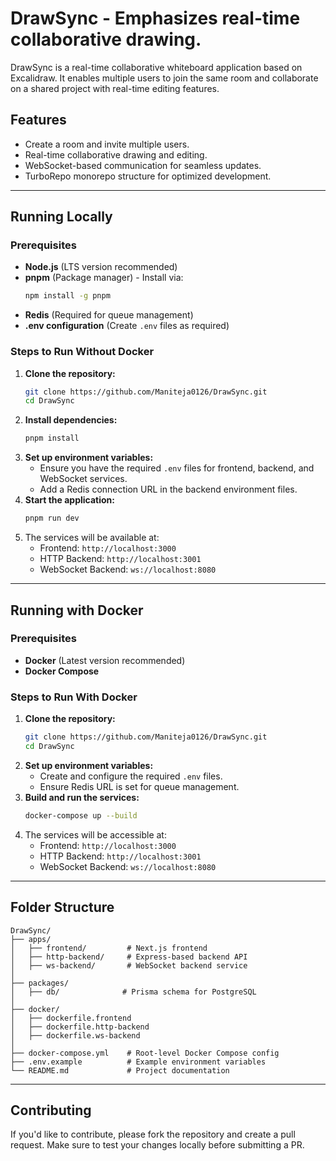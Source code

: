 # DrawSync - Emphasizes real-time collaborative drawing.

DrawSync is a real-time collaborative whiteboard application based on Excalidraw. It enables multiple users to join the same room and collaborate on a shared project with real-time editing features.

## Features
- Create a room and invite multiple users.
- Real-time collaborative drawing and editing.
- WebSocket-based communication for seamless updates.
- TurboRepo monorepo structure for optimized development.

---

## Running Locally

### Prerequisites
- **Node.js** (LTS version recommended)
- **pnpm** (Package manager) - Install via:
  ```sh
  npm install -g pnpm
  ```
- **Redis** (Required for queue management)
- **.env configuration** (Create `.env` files as required)

### Steps to Run Without Docker
1. **Clone the repository:**
   ```sh
   git clone https://github.com/Maniteja0126/DrawSync.git
   cd DrawSync
   ```
2. **Install dependencies:**
   ```sh
   pnpm install
   ```
3. **Set up environment variables:**
   - Ensure you have the required `.env` files for frontend, backend, and WebSocket services.
   - Add a Redis connection URL in the backend environment files.
4. **Start the application:**
   ```sh
   pnpm run dev
   ```
5. The services will be available at:
   - Frontend: `http://localhost:3000`
   - HTTP Backend: `http://localhost:3001`
   - WebSocket Backend: `ws://localhost:8080`

---

## Running with Docker

### Prerequisites
- **Docker** (Latest version recommended)
- **Docker Compose**

### Steps to Run With Docker
1. **Clone the repository:**
   ```sh
   git clone https://github.com/Maniteja0126/DrawSync.git
   cd DrawSync
   ```
2. **Set up environment variables:**
   - Create and configure the required `.env` files.
   - Ensure Redis URL is set for queue management.
3. **Build and run the services:**
   ```sh
   docker-compose up --build
   ```
4. The services will be accessible at:
   - Frontend: `http://localhost:3000`
   - HTTP Backend: `http://localhost:3001`
   - WebSocket Backend: `ws://localhost:8080`

---

## Folder Structure
```
DrawSync/
├── apps/
│   ├── frontend/         # Next.js frontend
│   ├── http-backend/     # Express-based backend API
│   ├── ws-backend/       # WebSocket backend service
│
├── packages/
│   ├── db/              # Prisma schema for PostgreSQL
│
├── docker/
│   ├── dockerfile.frontend
│   ├── dockerfile.http-backend
│   ├── dockerfile.ws-backend
│
├── docker-compose.yml    # Root-level Docker Compose config
├── .env.example          # Example environment variables
└── README.md             # Project documentation
```

---

## Contributing
If you'd like to contribute, please fork the repository and create a pull request. Make sure to test your changes locally before submitting a PR.



